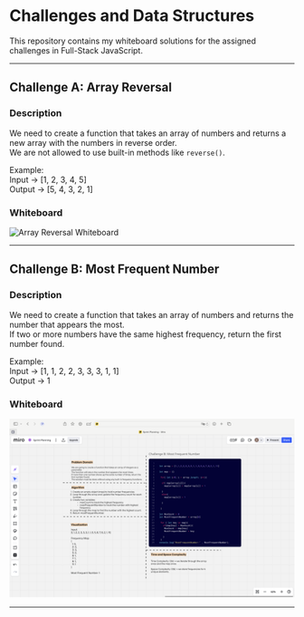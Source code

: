 # Challenges and Data Structures

This repository contains my whiteboard solutions for the assigned challenges in Full-Stack JavaScript.

---

## Challenge A: Array Reversal

### Description
We need to create a function that takes an array of numbers and returns a new array with the numbers in reverse order.  
We are not allowed to use built-in methods like `reverse()`.

Example:  
Input → [1, 2, 3, 4, 5]  
Output → [5, 4, 3, 2, 1]

### Whiteboard
![Array Reversal Whiteboard](./whiteboard-challenges/array-reversal.png)

---

## Challenge B: Most Frequent Number

### Description
We need to create a function that takes an array of numbers and returns the number that appears the most.  
If two or more numbers have the same highest frequency, return the first number found.

Example:  
Input → [1, 1, 2, 2, 3, 3, 3, 1, 1]  
Output → 1

### Whiteboard
![Most Frequent Number Whiteboard](./whiteboard-challenges//most-frequent-number-image.png)

---
